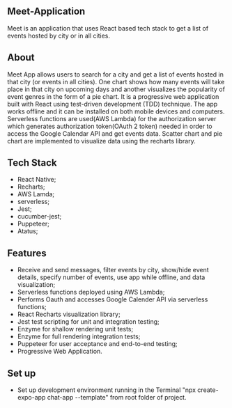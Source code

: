 ## Meet-Application
Meet is an application that uses React based tech stack to get a list of events hosted by city or in all cities.

## About

Meet App allows users to search for a city and get a list of events hosted in that city (or events in all cities). One chart shows how many events will take place in that city on upcoming days and another visualizes the popularity of event genres in the form of a pie chart. It is a progressive web application built with React using test-driven development (TDD) technique. The app works offline and it can be installed on both mobile devices and computers. Serverless functions are used(AWS Lambda) for the authorization server which generates authorization token(OAuth 2 token) needed in order to access the Google Calendar API and get events data. Scatter chart and pie chart are implemented to visualize data using the recharts library.

## Tech Stack
* React Native; 
* Recharts; 
* AWS Lamda; 
* serverless; 
* Jest;
* cucumber-jest; 
* Puppeteer; 
* Atatus;

## Features
* Receive and send messages, filter events by city, show/hide event details, specify number of events, use app while offline, and data visualization;
* Serverless functions deployed using AWS Lambda;
* Performs Oauth and accesses Google Calender API via serverless functions;
* React Recharts visualization library;
* Jest test scripting for unit and integration testing;
* Enzyme for shallow rendering unit tests;
* Enzyme for full rendering integration tests;
* Puppeteer for user acceptance and end-to-end testing;
* Progressive Web Application.

## Set up
* Set up development environment running in the Terminal "npx create-expo-app chat-app --template" from root folder of project.

